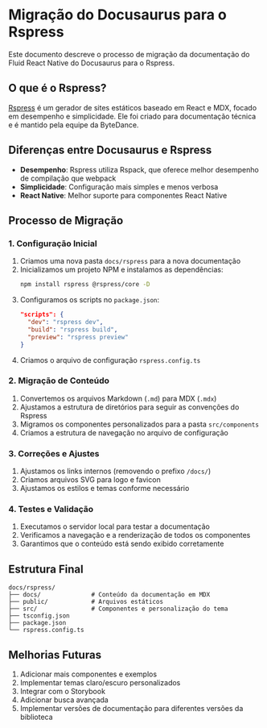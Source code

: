 # Migração do Docusaurus para o Rspress

Este documento descreve o processo de migração da documentação do Fluid React Native do Docusaurus para o Rspress.

## O que é o Rspress?

[Rspress](https://rspress.dev) é um gerador de sites estáticos baseado em React e MDX, focado em desempenho e simplicidade. Ele foi criado para documentação técnica e é mantido pela equipe da ByteDance.

## Diferenças entre Docusaurus e Rspress

- **Desempenho**: Rspress utiliza Rspack, que oferece melhor desempenho de compilação que webpack
- **Simplicidade**: Configuração mais simples e menos verbosa
- **React Native**: Melhor suporte para componentes React Native

## Processo de Migração

### 1. Configuração Inicial

1. Criamos uma nova pasta `docs/rspress` para a nova documentação
2. Inicializamos um projeto NPM e instalamos as dependências:
   ```bash
   npm install rspress @rspress/core -D
   ```
3. Configuramos os scripts no `package.json`:
   ```json
   "scripts": {
     "dev": "rspress dev",
     "build": "rspress build",
     "preview": "rspress preview"
   }
   ```
4. Criamos o arquivo de configuração `rspress.config.ts`

### 2. Migração de Conteúdo

1. Convertemos os arquivos Markdown (`.md`) para MDX (`.mdx`)
2. Ajustamos a estrutura de diretórios para seguir as convenções do Rspress
3. Migramos os componentes personalizados para a pasta `src/components`
4. Criamos a estrutura de navegação no arquivo de configuração

### 3. Correções e Ajustes

1. Ajustamos os links internos (removendo o prefixo `/docs/`)
2. Criamos arquivos SVG para logo e favicon
3. Ajustamos os estilos e temas conforme necessário

### 4. Testes e Validação

1. Executamos o servidor local para testar a documentação
2. Verificamos a navegação e a renderização de todos os componentes
3. Garantimos que o conteúdo está sendo exibido corretamente

## Estrutura Final

```
docs/rspress/
├── docs/              # Conteúdo da documentação em MDX
├── public/            # Arquivos estáticos
├── src/               # Componentes e personalização do tema
├── tsconfig.json
├── package.json
└── rspress.config.ts
```

## Melhorias Futuras

1. Adicionar mais componentes e exemplos
2. Implementar temas claro/escuro personalizados
3. Integrar com o Storybook
4. Adicionar busca avançada
5. Implementar versões de documentação para diferentes versões da biblioteca
